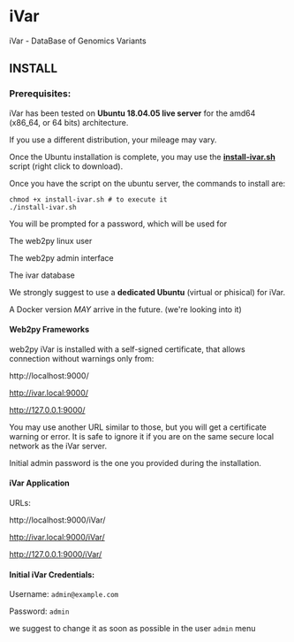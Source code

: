 # iVar
iVar - DataBase of Genomics Variants

## INSTALL ##

### Prerequisites: ###

iVar has been tested on **Ubuntu 18.04.05 live server** for the amd64 (x86_64, or 64 bits) architecture.

If you use a different distribution, your mileage may vary.

Once the Ubuntu installation is complete, you may use the **[install-ivar.sh](https://raw.githubusercontent.com/CGR-UNIMORE/iVar/main/scripts/install-ivar.sh "script to install iVar")** script (right click to download).

Once you have the script on the ubuntu server, the commands to install are:

```
chmod +x install-ivar.sh # to execute it
./install-ivar.sh        
```
You will be prompted for a password, which will be used for

The web2py linux user

The web2py admin interface

The ivar database

We strongly suggest to use a **dedicated Ubuntu** (virtual or phisical) for iVar.

A Docker version _MAY_ arrive in the future. (we're looking into it)

#### Web2py Frameworks ####

web2py iVar is installed with a self-signed certificate, that allows connection 
without warnings only from:

http://localhost:9000/

http://ivar.local:9000/

http://127.0.0.1:9000/

You may use another URL similar to those, but you will get a certificate
warning or error. It is safe to ignore it if you are on the same secure 
local network as the iVar server.

Initial admin password is the one you provided during the installation.

#### iVar Application ####

URLs:

http://localhost:9000/iVar/

http://ivar.local:9000/iVar/

http://127.0.0.1:9000/iVar/

#### Initial iVar Credentials: ####

Username: `admin@example.com`

Password: `admin`

we suggest to change it as soon as possible in the user `admin` menu
